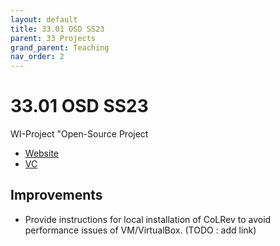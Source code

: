 ```yaml
---
layout: default
title: 33.01 OSD SS23
parent: 33 Projects
grand_parent: Teaching
nav_order: 2
---
```


# 33.01 OSD SS23

WI-Project "Open-Source Project

- [Website](https://www.uni-bamberg.de/digital-work/studium/bachelor/wi-projekt-open-source-projekt/)
- [VC](https://vc.uni-bamberg.de/enrol/index.php?id=61245)


## Improvements

- Provide instructions for local installation of CoLRev to avoid performance issues of VM/VirtualBox. (TODO : add link)